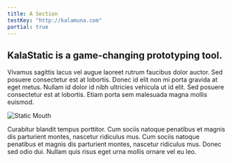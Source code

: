 ```yaml
---
title: A Section
testKey: "http://kalamuna.com"
partial: true
---
```


## KalaStatic is a game-changing prototyping tool.

Vivamus sagittis lacus vel augue laoreet rutrum faucibus dolor auctor. Sed posuere consectetur est at lobortis. Donec id elit non mi porta gravida at eget metus. Nullam id dolor id nibh ultricies vehicula ut id elit. Sed posuere consectetur est at lobortis. Etiam porta sem malesuada magna mollis euismod.

![Static Mouth](/images/static-mouth.gif)

Curabitur blandit tempus porttitor. Cum sociis natoque penatibus et magnis dis parturient montes, nascetur ridiculus mus. Cum sociis natoque penatibus et magnis dis parturient montes, nascetur ridiculus mus. Donec sed odio dui. Nullam quis risus eget urna mollis ornare vel eu leo.
